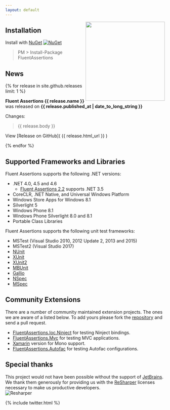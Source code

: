 ```yaml
---
layout: default
---
```

<img src="./images/logo.png" width="250" style="float:right">

## Installation

Install with [NuGet](https://www.nuget.org/packages/FluentAssertions/) [![NuGet](https://img.shields.io/nuget/vpre/FluentAssertions.svg)](https://www.nuget.org/packages/FluentAssertions)

> PM > Install-Package FluentAssertions

## News
{% for release in site.github.releases limit: 1 %}

**Fluent Assertions {{ release.name }}** was released on **{{ release.published_at | date_to_long_string }}**

Changes: 
  > {{ release.body }}

View [Release on GitHub]( {{ release.html_url }} )
    
{% endfor %}

## Supported Frameworks and Libraries

Fluent Assertions supports the following .NET versions:

*   .NET 4.0, 4.5 and 4.6
    * [Fluent Assertions 2.2](https://www.nuget.org/packages/FluentAssertions/2.2.0) supports .NET 3.5
*   CoreCLR, .NET Native, and Universal Windows Platform
*   Windows Store Apps for Windows 8.1
*   Silverlight 5
*   Windows Phone 8.1
*   Windows Phone Silverlight 8.0 and 8.1
*   Portable Class Libraries

Fluent Assertions supports the following unit test frameworks:

*   MSTest (Visual Studio 2010, 2012 Update 2, 2013 and 2015)
*   MSTest2 (Visual Studio 2017)
*   [NUnit](http://www.nunit.org/)
*   [XUnit](http://xunit.codeplex.com/)
*   [XUnit2](https://github.com/xunit/xunit/releases)
*   [MBUnit](http://code.google.com/p/mb-unit/)
*   [Gallio](http://code.google.com/p/mb-unit/)
*   [NSpec](http://nspec.org/)
*   [MSpec](https://github.com/machine/machine.specifications)

## Community Extensions

There are a number of community maintained extension projects. The ones we are aware of a listed below. To add yours please fork the [repository](https://github.com/dennisdoomen/fluentassertions/tree/gh-pages) and send a pull request.

*   [FluentAssertions.Ioc.Ninject](https://github.com/kevinkuszyk/FluentAssertions.Ioc.Ninject) for testing Ninject bindings.
*   [FluentAssertions.Mvc](https://github.com/CaseyBurns/FluentAssertions.MVC) for testing MVC applications.
*   [Xamarin](https://github.com/onovotny/fluentassertions) version for Mono support.
*   [FluentAssertions.Autofac](https://github.com/awesome-inc/FluentAssertions.Autofac) for testing Autofac configurations.

## Special thanks

This project would not have been possible without the support of [JetBrains](http://www.jetbrains.com/). We thank them generously for providing us with the [ReSharper](http://www.jetbrains.com/resharper/) licenses necessary to make us productive developers.  
![Resharper](./images/logo_resharper.png)

{% include twitter.html %}